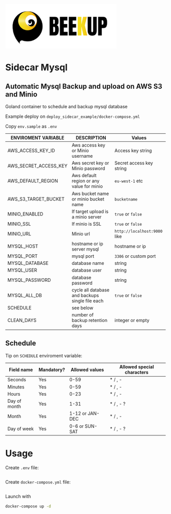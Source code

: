 <img src="./docimages/LOGO_oriz.png" alt="logo" width="350"/>

# Sidecar Mysql

## Automatic Mysql Backup and upload on AWS S3 and Minio

Goland container to schedule and backup mysql database

Example deploy on  ```deploy_sidecar_example/docker-compose.yml```

Copy `env.sample` as `.env`

ENVIROMENT VARIABLE   | DESCRIPTION | Values
----------   | ---------- | --------------  
AWS_ACCESS_KEY_ID | Aws access key or Minio username | Access key string
AWS_SECRET_ACCESS_KEY | Aws secret key or Minio password | Secret access key string
AWS_DEFAULT_REGION | Aws default region or any value for minio | `eu-west-1` etc
AWS_S3_TARGET_BUCKET | Aws bucket name or minio bucket name | `bucketname`
MINIO_ENABLED | If target upload is a minio server | `true` or `false`
MINIO_SSL | If minio is SSL | `true` or `false`
MINIO_URL | Minio url | `http://localhost:9000` like
MYSQL_HOST | hostname or ip server mysql | hostname or ip
MYSQL_PORT | mysql port | `3306` or custom port
MYSQL_DATABASE | database name | string
MYSQL_USER | database user | string
MYSQL_PASSWORD | database password | string
MYSQL_ALL_DB | cycle all database and backups single file each | `true` or `false`
SCHEDULE | see below | 
CLEAN_DAYS | number of backup retention days | integer or empty


## Schedule

Tip on ```SCHEDULE``` enviroment variable:

Field name   | Mandatory? | Allowed values  | Allowed special characters
----------   | ---------- | --------------  | --------------------------
Seconds      | Yes        | 0-59            | * / , -
Minutes      | Yes        | 0-59            | * / , -
Hours        | Yes        | 0-23            | * / , -
Day of month | Yes        | 1-31            | * / , - ?
Month        | Yes        | 1-12 or JAN-DEC | * / , -
Day of week  | Yes        | 0-6 or SUN-SAT  | * / , - ?



# Usage

Create `.env` file:

```bash

```

Create `docker-compose.yml` file:

```yml

```

Launch with

```bash
docker-compose up -d
```
